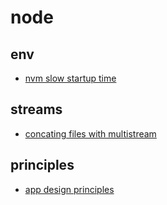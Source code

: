# node

## env

- [nvm slow startup time](_notes/2017-08/10-007.md)

## streams

- [concating files with multistream](_notes/2017-06/30-041.md)

## principles

- [app design principles](_notes/2017-08/17-015.md)
